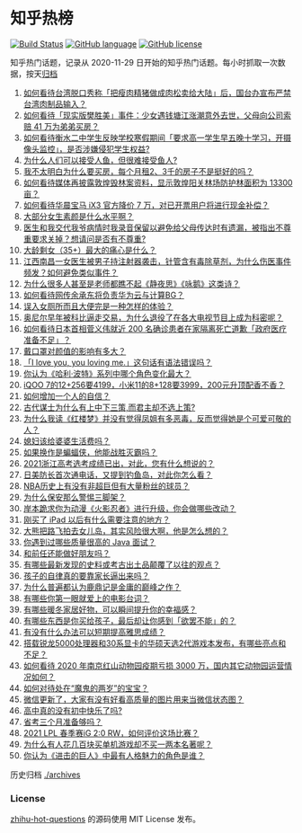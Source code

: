 # 知乎热榜
[![Build Status](https://github.com/ToWeLong/zhihu-hot-questions/workflows/CI/badge.svg)](https://github.com/ToWeLong/zhihu-hot-questions/actions)
[![GitHub language](https://img.shields.io/badge/language-golang-orange.svg)](https://golang.org/)
[![GitHub license](https://img.shields.io/github/license/ToWeLong/zhihu-hot-questions)](https://github.com/ToWeLong/zhihu-hot-questions/blob/main/LICENSE)

知乎热门话题，记录从 2020-11-29 日开始的知乎热门话题。每小时抓取一次数据，按天[归档](./archives)

<!-- BEGIN -->

1. [如何看待台湾脱口秀称「把瘦肉精猪做成肉松卖给大陆」后，国台办宣布严禁台湾肉制品输入？](https://www.zhihu.com/question/441439053)
1. [如何看待「现实版樊胜美」事件：少女遇钱塘江涨潮意外去世，父母向公司索赔 41 万为弟弟买房？](https://www.zhihu.com/question/441074363)
1. [如何看待衡水二中学生反映学校寒假期间「要求高一学生早五晚十学习，开摄像头监控」，是否涉嫌侵犯学生权益?](https://www.zhihu.com/question/441266434)
1. [为什么人们可以接受人鱼，但很难接受鱼人?](https://www.zhihu.com/question/441042938)
1. [我不太明白为什么要买房，每个月租2、3千的房子不是挺好的吗？](https://www.zhihu.com/question/437461534)
1. [如何看待媒体再披露敦煌毁林案资料，显示敦煌阳关林场防护林面积为 13300 亩？](https://www.zhihu.com/question/441507485)
1. [如何看待华晨宝马 iX3 官方降价 7 万，对已开票用户将进行现金补偿？](https://www.zhihu.com/question/441500412)
1. [大部分女生素颜是什么水平啊？](https://www.zhihu.com/question/397929197)
1. [医生和我交代我爷病情时我录音保留以避免给父母传达时有遗漏，被指出不尊重要求关掉？想请问是否有不尊重?](https://www.zhihu.com/question/440627655)
1. [大龄剩女（35+）最大的痛心是什么？](https://www.zhihu.com/question/440901341)
1. [江西南昌一女医生被男子持注射器袭击，针管含有毒除草剂，为什么伤医事件频发？如何避免类似事件？](https://www.zhihu.com/question/441497981)
1. [为什么很多人甚至是老师都瞧不起《静夜思》《咏鹅》这类诗？](https://www.zhihu.com/question/436185381)
1. [如何看待网传余承东将负责华为云与计算BG？](https://www.zhihu.com/question/441429017)
1. [误入女厕所而且大便完是一种怎样的体验？](https://www.zhihu.com/question/53170377)
1. [奥尼尔早年被科比逼走交易，为什么退役了在各大电视节目上成为科密呢？](https://www.zhihu.com/question/441041351)
1. [如何看待日本首相菅义伟就近 200 名确诊患者在家隔离死亡道歉「政府医疗准备不足」？](https://www.zhihu.com/question/441424546)
1. [戴口罩对颜值的影响有多大？](https://www.zhihu.com/question/378541354)
1. [「I love you, you loving me.」这句话有语法错误吗？](https://www.zhihu.com/question/439929767)
1. [你认为《哈利·波特》系列中哪个角色变化最大？](https://www.zhihu.com/question/422429191)
1. [iQOO 7的12+256要4199，小米11的8+128要3999，200元升顶配香不香？](https://www.zhihu.com/question/439135560)
1. [如何增加一个人的自信？](https://www.zhihu.com/question/19553905)
1. [古代谋士为什么有上中下三策,而君主却不选上策?](https://www.zhihu.com/question/441374666)
1. [为什么我读《红楼梦》并没有觉得凤姐有多恶毒，反而觉得她是个可爱可敬的人？](https://www.zhihu.com/question/441232085)
1. [媳妇该给婆婆生活费吗？](https://www.zhihu.com/question/378079224)
1. [如果换作是蝙蝠侠，他能战胜灭霸吗？](https://www.zhihu.com/question/327910955)
1. [2021浙江高考选考成绩已出，对此，您有什么想说的？](https://www.zhihu.com/question/441471764)
1. [日美防长首次通电话，又提到钓鱼岛，对此你怎么看？](https://www.zhihu.com/question/441079662)
1. [NBA历史上有没有非超巨但有大量粉丝的球员？](https://www.zhihu.com/question/441214337)
1. [为什么保安那么警惕三脚架？](https://www.zhihu.com/question/435838018)
1. [岸本跪求你为动漫《火影忍者》进行升级，你会做哪些改动？](https://www.zhihu.com/question/440430224)
1. [刚买了 iPad 以后有什么需要注意的地方？](https://www.zhihu.com/question/373784504)
1. [大熊把路飞拍去女儿岛，其实风险很大啊，他是怎么想的？](https://www.zhihu.com/question/440751469)
1. [你遇到过哪些质量很高的 Java 面试？](https://www.zhihu.com/question/60949531)
1. [和前任还能做好朋友吗？](https://www.zhihu.com/question/440176072)
1. [有哪些最新发现的史料或考古出土品颠覆了以往的观点？](https://www.zhihu.com/question/27924466)
1. [孩子的自律真的要靠家长逼出来吗？](https://www.zhihu.com/question/436192830)
1. [为什么普遍都认为鹿鼎记是金庸的巅峰之作？](https://www.zhihu.com/question/38546013)
1. [有哪些你第一眼就爱上的电影台词？](https://www.zhihu.com/question/320926172)
1. [有哪些暖冬家居好物，可以瞬间提升你的幸福感？](https://www.zhihu.com/question/437020704)
1. [有哪些东西是你买给孩子，最后却让你感到「欲罢不能」的？](https://www.zhihu.com/question/377921255)
1. [有没有什么办法可以短期提高雅思成绩？](https://www.zhihu.com/question/428867238)
1. [搭载锐龙5000处理器和30系显卡的华硕天选2代游戏本发布，有哪些亮点和不足？](https://www.zhihu.com/question/438843230)
1. [如何看待 2020 年南京红山动物园疫期亏损 3000 万，国内其它动物园运营情况如何？](https://www.zhihu.com/question/441364038)
1. [如何对待处在“魔鬼的两岁”的宝宝？](https://www.zhihu.com/question/308241918)
1. [微信更新了，大家有没有好看高质量的图片用来当微信状态图？](https://www.zhihu.com/question/440754046)
1. [高中真的没有初中快乐了吗?](https://www.zhihu.com/question/433624952)
1. [省考三个月准备够吗？](https://www.zhihu.com/question/436128603)
1. [2021 LPL 春季赛iG 2:0 RW，如何评价这场比赛？](https://www.zhihu.com/question/441500870)
1. [为什么有人花几百块买单机游戏却不买一两本名著呢？](https://www.zhihu.com/question/441017496)
1. [你认为《进击的巨人》中最有人格魅力的角色是谁？](https://www.zhihu.com/question/438645213)

<!-- END -->

历史归档 [./archives](./archives)


### License
[zhihu-hot-questions](https://github.com/towelong/zhihu-hot-questions) 的源码使用 MIT License 发布。